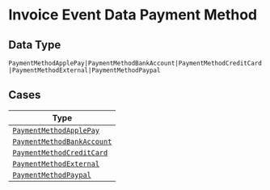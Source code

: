 
# Invoice Event Data Payment Method

## Data Type

`PaymentMethodApplePay|PaymentMethodBankAccount|PaymentMethodCreditCard|PaymentMethodExternal|PaymentMethodPaypal`

## Cases

| Type |
|  --- |
| [`PaymentMethodApplePay`](../../../doc/models/payment-method-apple-pay.md) |
| [`PaymentMethodBankAccount`](../../../doc/models/payment-method-bank-account.md) |
| [`PaymentMethodCreditCard`](../../../doc/models/payment-method-credit-card.md) |
| [`PaymentMethodExternal`](../../../doc/models/payment-method-external.md) |
| [`PaymentMethodPaypal`](../../../doc/models/payment-method-paypal.md) |

